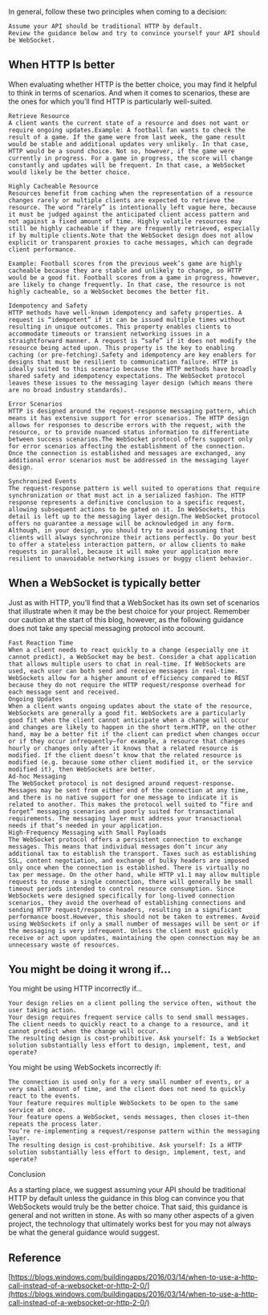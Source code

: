 In general, follow these two principles when coming to a decision:

    Assume your API should be traditional HTTP by default.
    Review the guidance below and try to convince yourself your API should be WebSocket.

## When HTTP Is better

When evaluating whether HTTP is the better choice, you may find it helpful to think in terms of scenarios. And when it comes to scenarios, these are the ones for which you’ll find HTTP is particularly well-suited.

    Retrieve Resource
    A client wants the current state of a resource and does not want or require ongoing updates.Example: A football fan wants to check the result of a game. If the game were from last week, the game result would be stable and additional updates very unlikely. In that case, HTTP would be a sound choice. Not so, however, if the game were currently in progress. For a game in progress, the score will change constantly and updates will be frequent. In that case, a WebSocket would likely be the better choice.

    Highly Cacheable Resource
    Resources benefit from caching when the representation of a resource changes rarely or multiple clients are expected to retrieve the resource. The word “rarely” is intentionally left vague here, because it must be judged against the anticipated client access pattern and not against a fixed amount of time. Highly volatile resources may still be highly cacheable if they are frequently retrieved, especially if by multiple clients.Note that the WebSocket design does not allow explicit or transparent proxies to cache messages, which can degrade client performance.

    Example: Football scores from the previous week’s game are highly cacheable because they are stable and unlikely to change, so HTTP would be a good fit. Football scores from a game in progress, however, are likely to change frequently. In that case, the resource is not highly cacheable, so a WebSocket becomes the better fit.

    Idempotency and Safety
    HTTP methods have well-known idempotency and safety properties. A request is “idempotent” if it can be issued multiple times without resulting in unique outcomes. This property enables clients to accommodate timeouts or transient networking issues in a straightforward manner. A request is “safe” if it does not modify the resource being acted upon. This property is the key to enabling caching (or pre-fetching).Safety and idempotency are key enablers for designs that must be resilient to communication failure. HTTP is ideally suited to this scenario because the HTTP methods have broadly shared safety and idempotency expectations. The WebSocket protocol leaves these issues to the messaging layer design (which means there are no broad industry standards).

    Error Scenarios
    HTTP is designed around the request-response messaging pattern, which means it has extensive support for error scenarios. The HTTP design allows for responses to describe errors with the request, with the resource, or to provide nuanced status information to differentiate between success scenarios.The WebSocket protocol offers support only for error scenarios affecting the establishment of the connection. Once the connection is established and messages are exchanged, any additional error scenarios must be addressed in the messaging layer design.

    Synchronized Events
    The request-response pattern is well suited to operations that require synchronization or that must act in a serialized fashion. The HTTP response represents a definitive conclusion to a specific request, allowing subsequent actions to be gated on it. In WebSockets, this detail is left up to the messaging layer design.The WebSocket protocol offers no guarantee a message will be acknowledged in any form. Although, in your design, you should try to avoid assuming that clients will always synchronize their actions perfectly. Do your best to offer a stateless interaction pattern, or allow clients to make requests in parallel, because it will make your application more resilient to unavoidable networking issues or buggy client behavior.

## When a WebSocket is typically better

Just as with HTTP, you’ll find that a WebSocket has its own set of scenarios that illustrate when it may be the best choice for your project. Remember our caution at the start of this blog, however, as the following guidance does not take any special messaging protocol into account.

    Fast Reaction Time
    When a client needs to react quickly to a change (especially one it cannot predict), a WebSocket may be best. Consider a chat application that allows multiple users to chat in real-time. If WebSockets are used, each user can both send and receive messages in real-time. WebSockets allow for a higher amount of efficiency compared to REST because they do not require the HTTP request/response overhead for each message sent and received.
    Ongoing Updates
    When a client wants ongoing updates about the state of the resource, WebSockets are generally a good fit. WebSockets are a particularly good fit when the client cannot anticipate when a change will occur and changes are likely to happen in the short term.HTTP, on the other hand, may be a better fit if the client can predict when changes occur or if they occur infrequently—for example, a resource that changes hourly or changes only after it knows that a related resource is modified. If the client doesn’t know that the related resource is modified (e.g. because some other client modified it, or the service modified it), then WebSockets are better.
    Ad-hoc Messaging
    The WebSocket protocol is not designed around request-response. Messages may be sent from either end of the connection at any time, and there is no native support for one message to indicate it is related to another. This makes the protocol well suited to “fire and forget” messaging scenarios and poorly suited for transactional requirements. The messaging layer must address your transactional needs if that’s needed in your application.
    High-Frequency Messaging with Small Payloads
    The WebSocket protocol offers a persistent connection to exchange messages. This means that individual messages don’t incur any additional tax to establish the transport. Taxes such as establishing SSL, content negotiation, and exchange of bulky headers are imposed only once when the connection is established. There is virtually no tax per message. On the other hand, while HTTP v1.1 may allow multiple requests to reuse a single connection, there will generally be small timeout periods intended to control resource consumption. Since WebSockets were designed specifically for long-lived connection scenarios, they avoid the overhead of establishing connections and sending HTTP request/response headers, resulting in a significant performance boost.However, this should not be taken to extremes. Avoid using WebSockets if only a small number of messages will be sent or if the messaging is very infrequent. Unless the client must quickly receive or act upon updates, maintaining the open connection may be an unnecessary waste of resources.

## You might be doing it wrong if…

You might be using HTTP incorrectly if…

    Your design relies on a client polling the service often, without the user taking action.
    Your design requires frequent service calls to send small messages.
    The client needs to quickly react to a change to a resource, and it cannot predict when the change will occur.
    The resulting design is cost-prohibitive. Ask yourself: Is a WebSocket solution substantially less effort to design, implement, test, and operate?

You might be using WebSockets incorrectly if:

    The connection is used only for a very small number of events, or a very small amount of time, and the client does not need to quickly react to the events.
    Your feature requires multiple WebSockets to be open to the same service at once.
    Your feature opens a WebSocket, sends messages, then closes it—then repeats the process later.
    You’re re-implementing a request/response pattern within the messaging layer.
    The resulting design is cost-prohibitive. Ask yourself: Is a HTTP solution substantially less effort to design, implement, test, and operate?

Conclusion

As a starting place, we suggest assuming your API should be traditional HTTP by default unless the guidance in this blog can convince you that WebSockets would truly be the better choice. That said, this guidance is general and not written in stone. As with so many other aspects of a given project, the technology that ultimately works best for you may not always be what the general guidance would suggest.

## Reference
[https://blogs.windows.com/buildingapps/2016/03/14/when-to-use-a-http-call-instead-of-a-websocket-or-http-2-0/](https://blogs.windows.com/buildingapps/2016/03/14/when-to-use-a-http-call-instead-of-a-websocket-or-http-2-0/)